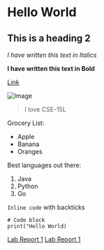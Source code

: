 # Hello World
## This is a heading 2

_I have written this text in Italics_

**I have written this text in Bold**

[Link](https://github.com/mohakvni/cse15l-lab-reports.git)

![Image](https://github.githubassets.com/images/modules/logos_page/GitHub-Mark.png)

> I love CSE-15L

Grocery List:
* Apple
* Banana
* Oranges

Best languages out there:
1. Java
2. Python
3. Go

`Inline code` with backticks

```
# Code block
print("Hello World)
```

[Lab Report 1](lab-report-1-week-2.html)
[Lab Report 1](https://github.com/mohakvni/cse15l-lab-reports/blob/main/lab-report-1-week-2.html)